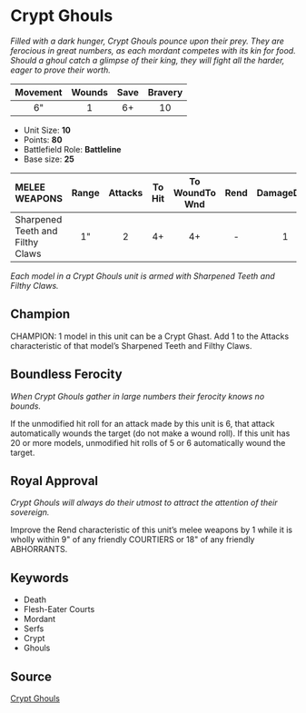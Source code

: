 # Crypt Ghouls

_Filled with a dark hunger, Crypt Ghouls pounce upon their prey. They are ferocious in great numbers, as each mordant competes with its kin for food. Should a ghoul catch a glimpse of their king, they will fight all the harder, eager to prove their worth._


| Movement | Wounds | Save | Bravery |
|:--------:|:------:|:----:|:-------:|
| 6" | 1 | 6+ | 10 |

* Unit Size: **10**
* Points: **80**
* Battlefield Role: **Battleline**
* Base size: **25**

| MELEE WEAPONS | Range | Attacks | To Hit | To WoundTo Wnd | Rend | DamageDmg |
|:---|:--:|:--:|:--:|:--:|:--:|:--:|
| Sharpened Teeth and Filthy Claws | 1" | 2 | 4+ | 4+ | - | 1 |


_Each model in a Crypt Ghouls unit is armed with Sharpened Teeth and Filthy Claws._

## Champion

CHAMPION: 1 model in this unit can be a Crypt Ghast. Add 1 to the Attacks characteristic of that model’s Sharpened Teeth and Filthy Claws.

## Boundless Ferocity

_When Crypt Ghouls gather in large numbers their ferocity knows no bounds._

If the unmodified hit roll for an attack made by this unit is 6, that attack automatically wounds the target (do not make a wound roll). If this unit has 20 or more models, unmodified hit rolls of 5 or 6 automatically wound the target.

## Royal Approval

_Crypt Ghouls will always do their utmost to attract the attention of their sovereign._

Improve the Rend characteristic of this unit’s melee weapons by 1 while it is wholly within 9" of any friendly COURTIERS or 18" of any friendly ABHORRANTS.

## Keywords

* Death
* Flesh-Eater Courts
* Mordant
* Serfs
* Crypt
* Ghouls


## Source

[Crypt Ghouls](https://wahapedia.ru/aos3/factions/flesh-eater-courts/Crypt-Ghouls)
